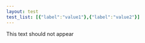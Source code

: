 ```yaml
---
layout: test
test_list: [{"label":"value1"},{"label":"value2"}]
---
```


This text should not appear